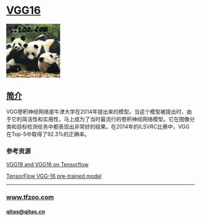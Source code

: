 ﻿# [VGG16](https://github.com/tfzoo/VGG16) 

[![sites](tfzoo/tfzoo.png)](http://www.tfzoo.com)

## [简介](https://github.com/tfzoo/VGG16/wiki) 

VGG卷积神经网络是牛津大学在2014年提出来的模型。当这个模型被提出时，由于它的简洁性和实用性，马上成为了当时最流行的卷积神经网络模型。它在图像分类和目标检测任务中都表现出非常好的结果。在2014年的ILSVRC比赛中，VGG 在Top-5中取得了92.3%的正确率。

### 参考资源

[VGG19 and VGG16 on Tensorflow](https://github.com/machrisaa/tensorflow-vgg) 

[TensorFlow VGG-16 pre-trained model](https://github.com/ry/tensorflow-vgg16) 

---

###  www.tfzoo.com 
####  qitas@qitas.cn
